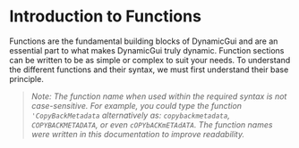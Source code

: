 # Introduction to Functions

Functions are the fundamental building blocks of DynamicGui and are an essential part to what makes DynamicGui truly dynamic. Function sections can be written to be as simple or complex to suit your needs. To understand the different functions and their syntax, we must first understand their base principle.

> *Note: The function name when used within the required syntax is not case-sensitive. For example, you could type the function ```'CopyBackMetadata``` alternatively as: ```copybackmetadata```, ```COPYBACKMETADATA```, or even ```cOPYbACKmETAdATA```. The function names were written in this documentation to improve readability.*

###